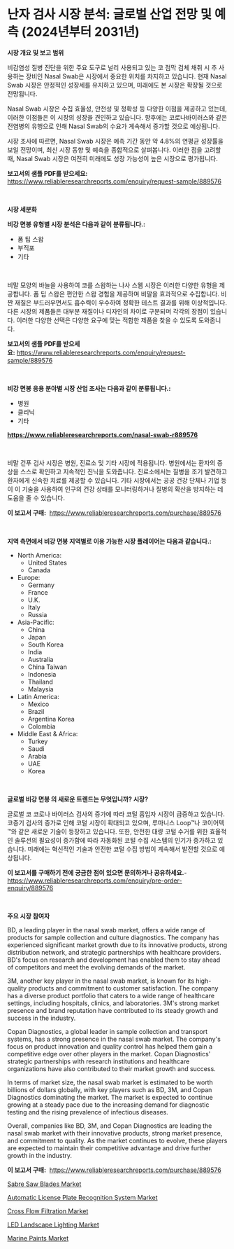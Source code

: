 <p><h1>난자 검사 시장 분석: 글로벌 산업 전망 및 예측 (2024년부터 2031년)</h1></p><p><strong>시장 개요 및 보고 범위</strong></p>
<p><p>비감염성 질병 진단을 위한 주요 도구로 널리 사용되고 있는 코 점막 검체 채취 시 추 사용하는 장비인 Nasal Swab은 시장에서 중요한 위치를 차지하고 있습니다. 현재 Nasal Swab 시장은 안정적인 성장세를 유지하고 있으며, 미래에도 본 시장은 확장될 것으로 전망됩니다. </p><p>Nasal Swab 시장은 수집 효율성, 안전성 및 정확성 등 다양한 이점을 제공하고 있는데, 이러한 이점들은 이 시장의 성장을 견인하고 있습니다. 향후에는 코로나바이러스와 같은 전염병의 유행으로 인해 Nasal Swab의 수요가 계속해서 증가할 것으로 예상됩니다.</p><p>시장 조사에 따르면, Nasal Swab 시장은 예측 기간 동안 약 4.8%의 연평균 성장률을 보일 전망이며, 최신 시장 동향 및 예측을 종합적으로 살펴봅니다. 이러한 점을 고려할 때, Nasal Swab 시장은 여전히 미래에도 성장 가능성이 높은 시장으로 평가됩니다.</p></p>
<p><strong>보고서의 샘플 PDF를 받으세요:</strong> <a href="https://www.reliableresearchreports.com/enquiry/request-sample/889576">https://www.reliableresearchreports.com/enquiry/request-sample/889576</a></p>
<p>&nbsp;</p>
<p><strong>시장 세분화</strong></p>
<p><strong>비강 면봉 유형별 시장 분석은 다음과 같이 분류됩니다.:</strong></p>
<p><ul><li>폼 팁 스왑</li><li>부직포</li><li>기타</li></ul></p>
<p>&nbsp;</p>
<p><p>비말 모양의 바늘을 사용하여 코를 스왑하는 나사 스웹 시장은 이러한 다양한 유형을 제공합니다. 폼 팁 스왑은 편안한 스왑 경험을 제공하며 비말을 효과적으로 수집합니다. 비짠 재질은 부드러우면서도 흡수력이 우수하여 정확한 테스트 결과를 위해 이상적입니다. 다른 시장의 제품들은 대부분 재질이나 디자인의 차이로 구분되며 각각의 장점이 있습니다. 이러한 다양한 선택은 다양한 요구에 맞는 적합한 제품을 찾을 수 있도록 도와줍니다.</p></p>
<p><strong>보고서의 샘플 PDF를 받으세요:</strong>&nbsp;<a href="https://www.reliableresearchreports.com/enquiry/request-sample/889576">https://www.reliableresearchreports.com/enquiry/request-sample/889576</a></p>
<p>&nbsp;</p>
<p><strong> 비강 면봉 응용 분야별 시장 산업 조사는 다음과 같이 분류됩니다.:</strong></p>
<p><ul><li>병원</li><li>클리닉</li><li>기타</li></ul></p>
<p><strong><a href="https://www.reliableresearchreports.com/nasal-swab-r889576">https://www.reliableresearchreports.com/nasal-swab-r889576</a></strong></p>
<p>&nbsp;</p>
<p><p>비말 걷푸 검사 시장은 병원, 진료소 및 기타 시장에 적용됩니다. 병원에서는 환자의 증상을 스스로 확인하고 지속적인 진닉을 도와줍니다. 진료소에서는 질병을 조기 발견하고 환자에게 신속한 치료를 제공할 수 있습니다. 기타 시장에서는 공공 건강 단체나 기업 등이 이 기술을 사용하여 인구의 건강 상태를 모니터링하거나 질병의 확산을 방지하는 데 도움을 줄 수 있습니다.</p></p>
<p><strong>이 보고서 구매:</strong>&nbsp; <a href="https://www.reliableresearchreports.com/purchase/889576">https://www.reliableresearchreports.com/purchase/889576</a></p>
<p>&nbsp;</p>
<p><strong>지역 측면에서 비강 면봉 지역별로 이용 가능한 시장 플레이어는 다음과 같습니다.:</strong></p>
<p><ul>
    <li>
        North America:
        <ul>
            <li>United States</li>
            <li>Canada</li>
        </ul>
    </li>
    <li>
        Europe:
        <ul>
            <li>Germany</li>
            <li>France</li>
            <li>U.K.</li>
            <li>Italy</li>
            <li>Russia</li>
        </ul>
    </li>
    <li>
        Asia-Pacific:
        <ul>
            <li>China</li>
            <li>Japan</li>
            <li>South Korea</li>
            <li>India</li>
            <li>Australia</li>
            <li>China Taiwan</li>
            <li>Indonesia</li>
            <li>Thailand</li>
            <li>Malaysia</li>
        </ul>
    </li>
    <li>
        Latin America:
        <ul>
            <li>Mexico</li>
            <li>Brazil</li>
            <li>Argentina Korea</li>
            <li>Colombia</li>
        </ul>
    </li>
    <li>
        Middle East & Africa:
        <ul>
            <li>Turkey</li>
            <li>Saudi</li>
            <li>Arabia</li>
            <li>UAE</li>
            <li>Korea</li>
        </ul>
    </li>
    </ul></p>
<p>&nbsp;</p>
<p><strong>글로벌 비강 면봉 의 새로운 트렌드는 무엇입니까? 시장?</strong></p>
<p><p>글로벌 코 코로나 바이러스 검사의 증가에 따라 코털 흡입자 시장이 급증하고 있습니다. 코증기 검사의 증가로 인해 코털 시장이 확대되고 있으며, 루마니스 Loop™나 코이어텍™와 같은 새로운 기술이 등장하고 있습니다. 또한, 안전한 대량 코털 수거를 위한 효율적인 솔루션의 필요성이 증가함에 따라 자동화된 코털 수집 시스템의 인기가 증가하고 있습니다. 미래에는 혁신적인 기술과 안전한 코털 수집 방법이 계속해서 발전할 것으로 예상됩니다.</p></p>
<p><strong>이 보고서를 구매하기 전에 궁금한 점이 있으면 문의하거나 공유하세요.</strong>- <a href="https://www.reliableresearchreports.com/enquiry/pre-order-enquiry/889576">https://www.reliableresearchreports.com/enquiry/pre-order-enquiry/889576</a></p>
<p>&nbsp;</p>
<p><strong>주요 시장 참여자</strong></p>
<p><p>BD, a leading player in the nasal swab market, offers a wide range of products for sample collection and culture diagnostics. The company has experienced significant market growth due to its innovative products, strong distribution network, and strategic partnerships with healthcare providers. BD's focus on research and development has enabled them to stay ahead of competitors and meet the evolving demands of the market.</p><p>3M, another key player in the nasal swab market, is known for its high-quality products and commitment to customer satisfaction. The company has a diverse product portfolio that caters to a wide range of healthcare settings, including hospitals, clinics, and laboratories. 3M's strong market presence and brand reputation have contributed to its steady growth and success in the industry.</p><p>Copan Diagnostics, a global leader in sample collection and transport systems, has a strong presence in the nasal swab market. The company's focus on product innovation and quality control has helped them gain a competitive edge over other players in the market. Copan Diagnostics' strategic partnerships with research institutions and healthcare organizations have also contributed to their market growth and success.</p><p>In terms of market size, the nasal swab market is estimated to be worth billions of dollars globally, with key players such as BD, 3M, and Copan Diagnostics dominating the market. The market is expected to continue growing at a steady pace due to the increasing demand for diagnostic testing and the rising prevalence of infectious diseases.</p><p>Overall, companies like BD, 3M, and Copan Diagnostics are leading the nasal swab market with their innovative products, strong market presence, and commitment to quality. As the market continues to evolve, these players are expected to maintain their competitive advantage and drive further growth in the industry.</p></p>
<p><strong>이 보고서 구매:</strong>&nbsp;&nbsp;<a href="https://www.reliableresearchreports.com/purchase/889576">https://www.reliableresearchreports.com/purchase/889576</a></p>
<p><p><a href="https://github.com/nicholepatriciadoylenwnrjr0/Market-Research-Report-List-2/blob/main/sabre-saw-blades-market.md">Sabre Saw Blades Market</a></p><p><a href="https://www.linkedin.com/pulse/automatic-license-plate-recognition-system-market-offer-valuable-jte6e?trackingId=zjxtMYQSaMc%2Bkye0Ie45%2Bg%3D%3D">Automatic License Plate Recognition System Market</a></p><p><a href="https://view.publitas.com/reportprime-1/cross-flow-filtration-market-size-cagr-trends-2024-2030/">Cross Flow Filtration Market</a></p><p><a href="https://glittery-fuchsia-86a.notion.site/LED-Landscape-Lighting-Market-Focuses-on-Market-Share-Size-and-Projected-Forecast-Till-2031-df96c6a78a37465395c03686c6b395b4">LED Landscape Lighting Market</a></p><p><a href="https://www.linkedin.com/pulse/marine-paints-market-comprehensive-report-its-share-amp-isihe?trackingId=cKCpEMeBe0AfTzvnSxuATA%3D%3D">Marine Paints Market</a></p></p>